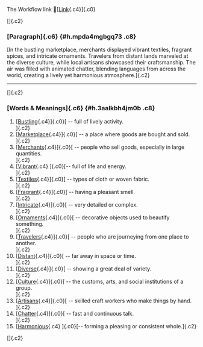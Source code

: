 The Workflow link
👏[[Link](https://www.google.com/url?q=http://www.google.com&sa=D&source=editors&ust=1760998852907393&usg=AOvVaw1flos7-j5kx6pQtNIx-KU0){.c4}]{.c0}

[]{.c2}

### [Paragraph]{.c6} {#h.mpda4mgbgq73 .c8}

[In the bustling marketplace, merchants displayed vibrant textiles,
fragrant spices, and intricate ornaments. Travelers from distant lands
marveled at the diverse culture, while local artisans showcased their
craftsmanship. The air was filled with animated chatter, blending
languages from across the world, creating a lively yet harmonious
atmosphere.]{.c2}

------------------------------------------------------------------------

[]{.c2}

### [Words & Meanings]{.c6} {#h.3aalkbh4jm0b .c8}

1.  [[Bustling](https://www.google.com/url?q=http://www.google.com&sa=D&source=editors&ust=1760998852908641&usg=AOvVaw1ZwSp2fcYcrsH0hUDg0Ed9){.c4}]{.c0}[ --
    full of lively activity.\
    ]{.c2}
2.  [[Marketplace](https://www.google.com/url?q=http://www.google.com&sa=D&source=editors&ust=1760998852908877&usg=AOvVaw2hiZJ-q8gbBr0mfiRN5_P5){.c4}]{.c0}[ --
    a place where goods are bought and sold.\
    ]{.c2}
3.  [[Merchants](https://www.google.com/url?q=http://www.google.com&sa=D&source=editors&ust=1760998852909133&usg=AOvVaw3x9eIbAEsP0eAnSuftc46v){.c4}]{.c0}[ --
    people who sell goods, especially in large quantities.\
    ]{.c2}
4.  [[Vibrant](https://www.google.com/url?q=http://www.google.com&sa=D&source=editors&ust=1760998852909400&usg=AOvVaw3ecVS7CGZz2t0H1Luhy0w4){.c4}
    ]{.c0}[-- full of life and energy.\
    ]{.c2}
5.  [[Textiles](https://www.google.com/url?q=http://www.google.com&sa=D&source=editors&ust=1760998852909597&usg=AOvVaw3NhyZrZp8W5rvUc12tvdrp){.c4}]{.c0}[ --
    types of cloth or woven fabric.\
    ]{.c2}
6.  [[Fragrant](https://www.google.com/url?q=http://www.google.com&sa=D&source=editors&ust=1760998852909805&usg=AOvVaw2-Zmv8-Wye9lI8e6E2aX-e){.c4}]{.c0}[ --
    having a pleasant smell.\
    ]{.c2}
7.  [[Intricate](https://www.google.com/url?q=http://www.google.com&sa=D&source=editors&ust=1760998852910018&usg=AOvVaw0bVs36shXCnQAVMJMGfguh){.c4}]{.c0}[ --
    very detailed or complex.\
    ]{.c2}
8.  [[Ornaments](https://www.google.com/url?q=http://www.google.com&sa=D&source=editors&ust=1760998852910217&usg=AOvVaw36eqBemw6cFkMKORPjeWHI){.c4}]{.c0}[ --
    decorative objects used to beautify something.\
    ]{.c2}
9.  [[Travelers](https://www.google.com/url?q=http://www.google.com&sa=D&source=editors&ust=1760998852910446&usg=AOvVaw35ndVU44NDv2RUtiReJ-dy){.c4}]{.c0}[ --
    people who are journeying from one place to another.\
    ]{.c2}
10. [[Distant](https://www.google.com/url?q=http://www.google.com&sa=D&source=editors&ust=1760998852910686&usg=AOvVaw3jUxEZQyc_SK52JDyieSrv){.c4}]{.c0}[ --
    far away in space or time.\
    ]{.c2}
11. [[Diverse](https://www.google.com/url?q=http://www.google.com&sa=D&source=editors&ust=1760998852910868&usg=AOvVaw0KLunDglldIGQ4-UUwxd9D){.c4}]{.c0}[ --
    showing a great deal of variety.\
    ]{.c2}
12. [[Culture](https://www.google.com/url?q=http://www.google.com&sa=D&source=editors&ust=1760998852911066&usg=AOvVaw2rhqZvxeFjBYO5qFaEIcL_){.c4}]{.c0}[ --
    the customs, arts, and social institutions of a group.\
    ]{.c2}
13. [[Artisans](https://www.google.com/url?q=http://www.google.com&sa=D&source=editors&ust=1760998852911281&usg=AOvVaw3w7VdNW_fIjhioOmlTGwzl){.c4}]{.c0}[ --
    skilled craft workers who make things by hand.\
    ]{.c2}
14. [[Chatter](https://www.google.com/url?q=http://www.google.com&sa=D&source=editors&ust=1760998852911476&usg=AOvVaw0nIFJ-RVmqmz-Xb4s974T_){.c4}]{.c0}[ --
    fast and continuous talk.\
    ]{.c2}
15. [[Harmonious](https://www.google.com/url?q=http://www.google.com&sa=D&source=editors&ust=1760998852911667&usg=AOvVaw0W9Y_UTjyznc1kDRauFa4u){.c4}
    ]{.c0}[-- forming a pleasing or consistent whole.]{.c2}

[]{.c2}
